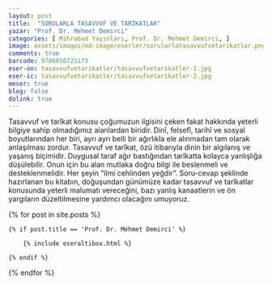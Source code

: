 ```yaml
---
layout: post
title:  "SORULARLA TASAVVUF VE TARİKATLAR"
yazar: "Prof. Dr. Mehmet Demirci"
categories: [ Mihrabad Yayınları, Prof. Dr. Mehmet Demirci, ]
image: assets/images/md-image/eserler/sorularlatasavvufvetarikatlar.png
comments: true
barcode: 9786056725173
eser-on: tasavvufvetarikatler/tasavvufvetarikatler-1.jpg
eser-ic: tasavvufvetarikatler/tasavvufvetarikatler-2.jpg
meser: true
blog: false
dolink: true
---
```


Tasavvuf ve tarîkat konusu çoğumuzun ilgisini çeken fakat hakkında yeterli bilgiye sahip olmadığımız alanlardan biridir. Dinî, felsefî, tarihî ve sosyal boyutlarından her biri, ayrı ayrı belli bir ağırlıkla ele alınmadan tam olarak anlaşılması zordur.
Tasavvuf ve tarîkat, özü itibarıyla dinin bir algılanış ve yaşanış biçimidir. Duygusal taraf ağır bastığından tarîkatta kolayca yanlışlığa düşülebilir. Onun için bu alan mutlaka doğru bilgi ile beslenmeli ve desteklenmelidir. Her şeyin “ilmi cehlinden yeğdir”.
Soru-cevap şeklinde hazırlanan bu kitabın, doğuşundan günümüze kadar tasavvuf ve tarîkatlar konusunda yeterli malumatı vereceğini, bazı yanlış kanaatlerin ve ön yargıların düzeltilmesine yardımcı olacağını umuyoruz.



{% for post in site.posts %}

    {% if post.title == 'Prof. Dr. Mehmet Demirci' %}

        {% include eseraltibox.html %}

    {% endif %}

{% endfor %}
